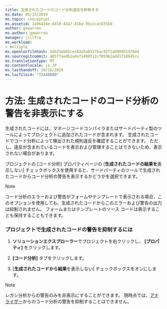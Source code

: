 ```yaml
---
title: 生成されたコードのコード分析違反を抑制する
ms.date: 05/13/2019
ms.topic: conceptual
ms.assetid: 3a96434e-d419-43a7-81ba-95cccac835b8
author: gewarren
ms.author: gewarren
manager: jillfra
ms.workload:
- multiple
ms.openlocfilehash: 54b33eb92cec82a5a0327bac92f2a8909519784d
ms.sourcegitcommit: 485ffaedb1ade71490f11cf05962add1718945cc
ms.translationtype: MT
ms.contentlocale: ja-JP
ms.lasthandoff: 10/16/2019
ms.locfileid: "72448899"
---
```

# <a name="how-to-suppress-code-analysis-warnings-for-generated-code"></a>方法: 生成されたコードのコード分析の警告を非表示にする

生成されたコードには、マネージコードコンパイラまたはサードパーティ製のツールによってプロジェクトに追加されたコードが含まれます。 生成されたコードでコード分析によって検出された規則違反を確認することができます。 ただし、違反が含まれているコードを表示および管理することはできないため、表示されない場合があります。

プロジェクトの [コード分析] プロパティページの [**生成されたコードの結果を**表示しない] チェックボックスを使用すると、サードパーティのツールで生成されたコードからコード分析の警告を表示するかどうかを選択できます。

> [!NOTE]
> コード分析のエラーおよび警告がフォームやテンプレートで表示される場合、このオプションを使用しても、生成されたコードからこのエラーおよび警告の出力は抑制されません。 フォームまたはテンプレートのソース コードは表示することも保持することもできます。

### <a name="to-suppress-warnings-for-generated-code-in-a-project"></a>プロジェクトで生成されたコードの警告を抑制するには

1. **ソリューションエクスプローラー**でプロジェクトを右クリックし、 **[プロパティ]** をクリックします。

2. **[コード分析]** タブをクリックします。

3. [**生成されたコードから結果**を表示しない] チェックボックスをオンにします。

> [!NOTE]
> レガシ分析からの警告のみを非表示にすることができます。 現時点では、[アナライザー](roslyn-analyzers-overview.md)からのコード分析の警告を抑制することはできません。
